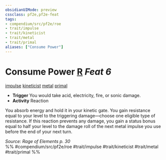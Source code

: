 ```yaml
---
obsidianUIMode: preview
cssclass: pf2e,pf2e-feat
tags:
- compendium/src/pf2e/roe
- trait/impulse
- trait/kineticist
- trait/metal
- trait/primal
aliases: ["Consume Power"]
---
```

# Consume Power  [R](chapter-9-playing-the-game.md#Actions "Reaction") *Feat 6*  
[impulse](impulse-roe.md "Impulse Action & Ability Trait")  [kineticist](kineticist-roe.md "Kineticist Class Trait")  [metal](metal-roe.md "Metal Energy & Element Trait")  [primal](primal.md "Primal Tradition Trait")  

- **Trigger** You would take acid, electricity, fire, or sonic damage.
- **Activity** Reaction

You absorb energy and hold it in your kinetic gate. You gain resistance equal to your level to the triggering damage—choose one eligible type of resistance. If this reaction prevents any damage, you gain a status bonus equal to half your level to the damage roll of the next metal impulse you use before the end of your next turn.

*Source: Rage of Elements p. 30*  
%% #compendium/src/pf2e/roe #trait/impulse #trait/kineticist #trait/metal #trait/primal %%